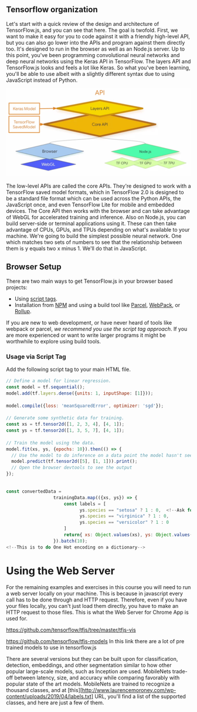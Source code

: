 ## Tensorflow organization

 Let's start with a quick review of the design and architecture of TensorFlow.js, and you can see that here. The goal is twofold. First, we want to make it easy for you to code against it with a friendly high-level API, but you can also go lower into the APIs and program against them directly too. It's designed to run in the browser as well as an Node.js server. Up to this point, you've been programming convolutional neural networks and deep neural networks using the Keras API in TensorFlow. The layers API and TensorFlow.js looks and feels a lot like Keras. So what you've been learning, you'll be able to use albeit with a slightly different syntax due to using JavaScript instead of Python.

<img width=600px src="images/Tensorflow_api.jpg" />

The low-level APIs are called the core APIs. They're designed to work with a TensorFlow saved model formats, which in TensorFlow 2.0 is designed to be a standard file format which can be used across the Python APIs, the JavaScript once, and even TensorFlow Lite for mobile and embedded devices. The Core API then works with the browser and can take advantage of WebGL for accelerated training and inference. Also on Node.js, you can build server-side or terminal applications using it. These can then take advantage of CPUs, GPUs, and TPUs depending on what's available to your machine. We're going to build the simplest possible neural network. One which matches two sets of numbers to see that the relationship between them is y equals two x minus 1. We'll do that in JavaScript.

## Browser Setup

There are two main ways to get TensorFlow.js in your browser based projects:

- Using [script tags](https://developer.mozilla.org/en-US/docs/Learn/HTML/Howto/Use_JavaScript_within_a_webpage).
- Installation from [NPM](https://www.npmjs.com/) and using a build tool like [Parcel](https://parceljs.org/), [WebPack](https://webpack.js.org/), or [Rollup](https://rollupjs.org/guide/en).

If you are new to web development, or have never heard of tools like webpack or parcel, *we recommend you use the script tag approach*. If you are more experienced or want to write larger programs it might be worthwhile to explore using build tools.

### Usage via Script Tag

Add the following script tag to your main HTML file.

<script src="https://cdn.jsdelivr.net/npm/@tensorflow/tfjs@2.0.0/dist/tf.min.js"></script>

```javascript
// Define a model for linear regression.
const model = tf.sequential();
model.add(tf.layers.dense({units: 1, inputShape: [1]}));

model.compile({loss: 'meanSquaredError', optimizer: 'sgd'});

// Generate some synthetic data for training.
const xs = tf.tensor2d([1, 2, 3, 4], [4, 1]);
const ys = tf.tensor2d([1, 3, 5, 7], [4, 1]);

// Train the model using the data.
model.fit(xs, ys, {epochs: 10}).then(() => {
  // Use the model to do inference on a data point the model hasn't seen before:
  model.predict(tf.tensor2d([5], [1, 1])).print();
  // Open the browser devtools to see the output
});
  
```

```javascript
const convertedData =
                  trainingData.map(({xs, ys}) => {
                      const labels = [
                            ys.species == "setosa" ? 1 : 0,  <!--Ask for setosa, if true then 1, else 0-->
                            ys.species == "virginica" ? 1 : 0,
                            ys.species == "versicolor" ? 1 : 0
                      ] 
                      return{ xs: Object.values(xs), ys: Object.values(labels)};
                  }).batch(10);
<!--This is to do One Hot encoding on a dictionary-->
```

# Using the Web Server

For the remaining examples and exercises in this course you will need to run a web server locally on your machine. This is because in javascript every call has to be done through and HTTP request. Therefore, even if you have your files locally, you can't just load them directly, you have to make an HTTP request to those files. This is what the Web Server for Chrome App is used for.



https://github.com/tensorflow/tfjs/tree/master/tfjs-vis

https://github.com/tensorflow/tfjs-models In this link there are a lot of pre trained models to use in tensorflow.js



There are several versions but they can be built upon for classification, detection, embeddings, and other segmentation similar to how other popular large-scale models, such as Inception are used. MobileNets trade-off between latency, size, and accuracy while comparing favorably with popular state of the art models. MobileNets are trained to recognize a thousand classes, and at [this][http://www.laurencemoroney.com/wp-content/uploads/2019/04/labels.txt] URL, you'll find a list of the supported classes, and here are just a few of them.
